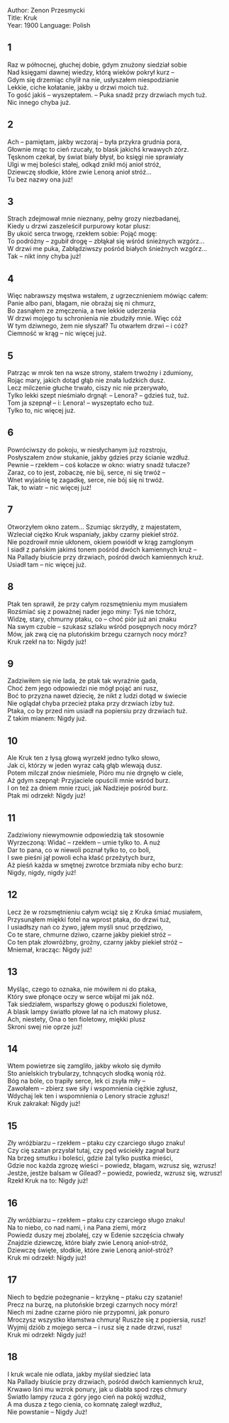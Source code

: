 Author: Zenon Przesmycki  
Title: Kruk  
Year: 1900
Language: Polish  

## 1

Raz w północnej, głuchej dobie, gdym znużony siedział sobie  
Nad księgami dawnej wiedzy, którą wieków pokrył kurz –  
Gdym się drzemiąc chylił na nie, usłyszałem niespodzianie  
Lekkie, ciche kołatanie, jakby u drzwi moich tuż.  
To gość jakiś – wyszeptałem. – Puka snadź przy drzwiach mych tuż.  
Nic innego chyba już.  

## 2

Ach – pamiętam, jakby wczoraj – była przykra grudnia pora,  
Głownie mrąc to cień rzucały, to blask jakichś krwawych zórz.  
Tęsknom czekał, by świat biały błysł, bo księgi nie sprawiały  
Ulgi w mej boleści stałej, odkąd znikł mój anioł stróż,  
Dziewczę słodkie, które zwie Lenorą anioł stróż...  
Tu bez nazwy ona już!  

## 3

Strach zdejmował mnie nieznany, pełny grozy niezbadanej,  
Kiedy u drzwi zaszeleścił purpurowy kotar plusz:  
By ukoić serca trwogę, rzekłem sobie: Pojąć mogę:  
To podróżny – zgubił drogę – zbłąkał się wśród śnieżnych wzgórz...  
W drzwi me puka, Zabłądziwszy pośród białych śnieżnych wzgórz...  
Tak – nikt inny chyba już!  

## 4

Więc nabrawszy męstwa wstałem, z ugrzecznieniem mówiąc całem:  
Panie albo pani, błagam, nie obrażaj się ni chmurz,  
Bo zasnąłem ze zmęczenia, a twe lekkie uderzenia  
W drzwi mojego tu schronienia nie zbudziły mnie. Więc cóż  
W tym dziwnego, żem nie słyszał? Tu otwarłem drzwi – i cóż?  
Ciemność w krąg – nic więcej już.  

## 5

Patrząc w mrok ten na wsze strony, stałem trwożny i zdumiony,  
Rojąc mary, jakich dotąd głąb nie znała ludzkich dusz.  
Lecz milczenie głuche trwało, ciszy nic nie przerywało,  
Tylko lekki szept nieśmiało drgnął: – Lenora? – gdzieś tuż, tuż.  
Tom ja szepnął – i: Lenora! – wyszeptało echo tuż.  
Tylko to, nic więcej już.  

## 6

Powróciwszy do pokoju, w niesłychanym już rozstroju,  
Posłyszałem znów stukanie, jakby gdzieś przy ścianie wzdłuż.  
Pewnie – rzekłem – coś kołacze w okno: wiatry snadź tułacze?  
Zaraz, co to jest, zobaczę, nie bij, serce, ni się trwóż –  
Wnet wyjaśnię tę zagadkę, serce, nie bój się ni trwóż.  
Tak, to wiatr – nic więcej już!  

## 7

Otworzyłem okno zatem... Szumiąc skrzydły, z majestatem,  
Wzleciał ciężko Kruk wspaniały, jakby czarny piekieł stróż.  
Nie pozdrowił mnie ukłonem, okiem powiódł w krąg zamglonym  
I siadł z pańskim jakimś tonem pośród dwóch kamiennych kruż –  
Na Pallady biuście przy drzwiach, pośród dwóch kamiennych kruż.  
Usiadł tam – nic więcej już.  

## 8

Ptak ten sprawił, że przy całym rozsmętnieniu mym musiałem  
Rozśmiać się z poważnej nader jego miny: Tyś nie tchórz,  
Widzę, stary, chmurny ptaku, co – choć piór już ani znaku  
Na swym czubie – szukasz szlaku wśród posępnych nocy mórz?  
Mów, jak zwą cię na plutońskim brzegu czarnych nocy mórz?  
Kruk rzekł na to: Nigdy już!  

## 9

Zadziwiłem się nie lada, że ptak tak wyraźnie gada,  
Choć żem jego odpowiedzi nie mógł pojąć ani rusz,  
Boć to przyzna nawet dziecię, że nikt z ludzi dotąd w świecie  
Nie oglądał chyba przecież ptaka przy drzwiach izby tuż.  
Ptaka, co by przed nim usiadł na popiersiu przy drzwiach tuż.  
Z takim mianem: Nigdy już.  

## 10

Ale Kruk ten z łysą głową wyrzekł jedno tylko słowo,  
Jak ci, którzy w jeden wyraz całą głąb wlewają dusz.  
Potem milczał znów nieśmiele, Pióro mu nie drgnęło w ciele,  
Aż gdym szepnął: Przyjaciele opuścili mnie wśród burz.  
I on też za dniem mnie rzuci, jak Nadzieje pośród burz.  
Ptak mi odrzekł: Nigdy już!  

## 11

Zadziwiony niewymownie odpowiedzią tak stosownie  
Wyrzeczoną: Widać – rzekłem – umie tylko to. A nuż  
Dar to pana, co w niewoli poznał tylko to, co boli,  
I swe pieśni jął powoli echa kłaść przeżytych burz,  
Aż pieśń każda w smętnej zwrotce brzmiała niby echo burz:  
Nigdy, nigdy, nigdy już!  

## 12

Lecz że w rozsmętnieniu całym wciąż się z Kruka śmiać musiałem,  
Przysunąłem miękki fotel na wprost ptaka, do drzwi tuż,  
I usiadłszy nań co żywo, jąłem myśli snuć przędziwo,  
Co te stare, chmurne dziwo, czarne jakby piekieł stróż –  
Co ten ptak złowróżbny, groźny, czarny jakby piekieł stróż –  
Mniemał, kracząc: Nigdy już!  

## 13

Myśląc, czego to oznaka, nie mówiłem ni do ptaka,  
Który swe płonące oczy w serce wbijał mi jak nóż.  
Tak siedziałem, wsparłszy głowę o poduszki fioletowe,  
A blask lampy światło płowe lał na ich matowy plusz.  
Ach, niestety, Ona o ten fioletowy, miękki plusz  
Skroni swej nie oprze już!  

## 14

Wtem powietrze się zamgliło, jakby wkoło się dymiło  
Sto anielskich trybularzy, tchnących słodką wonią róż.  
Bóg na bóle, co trapiły serce, lek ci zsyła miły –  
Zawołałem – zbierz swe siły i wspomnienia ciężkie zgłusz,  
Wdychaj lek ten i wspomnienia o Lenory stracie zgłusz!  
Kruk zakrakał: Nigdy już!  

## 15

Zły wróżbiarzu – rzekłem – ptaku czy czarciego sługo znaku!  
Czy cię szatan przysłał tutaj, czy pęd wściekły zagnał burz  
Na brzeg smutku i boleści, gdzie żal tylko pustka mieści,  
Gdzie noc każda zgrozę wieści – powiedz, błagam, wzrusz się, wzrusz!  
Jestże, jestże balsam w Gilead? – powiedz, powiedz, wzrusz się, wzrusz!  
Rzekł Kruk na to: Nigdy już!  

## 16

Zły wróżbiarzu – rzekłem – ptaku czy czarciego sługo znaku!  
Na to niebo, co nad nami, i na Pana ziemi, mórz  
Powiedz duszy mej zbolałej, czy w Edenie szczęścia chwały  
Znajdzie dziewczę, które biały zwie Lenorą anioł-stróż,  
Dziewczę święte, słodkie, które zwie Lenorą anioł-stróż?  
Kruk mi odrzekł: Nigdy już!  

## 17

Niech to będzie pożegnanie – krzyknę – ptaku czy szatanie!  
Precz na burzę, na plutońskie brzegi czarnych nocy mórz!  
Niech mi żadne czarne pióro nie przypomni, jak ponuro  
Mroczysz wszystko kłamstwa chmurą! Ruszże się z popiersia, rusz!  
Wyjmij dziób z mojego serca – i rusz się z nade drzwi, rusz!  
Kruk mi odrzekł: Nigdy już!  

## 18

I kruk wcale nie odlata, jakby myślał siedzieć lata  
Na Pallady biuście przy drzwiach, pośród dwóch kamiennych kruż,  
Krwawo lśni mu wzrok ponury, jak u diabła spod rzęs chmury  
Światło lampy rzuca z góry jego cień na pokój wzdłuż,  
A ma dusza z tego cienia, co komnatę zaległ wzdłuż,  
Nie powstanie – Nigdy Już!  
